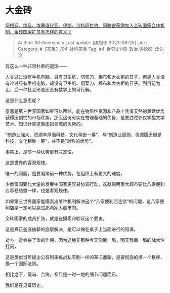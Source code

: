 # 大金砖
[阿根廷、埃及、埃塞俄比亚、伊朗、沙特阿拉伯、阿联酋获邀加入金砖国家合作机制，金砖国家扩员有怎样的意义？](https://www.zhihu.com/question/618935027/answer/3181390765)

> Author: #0-Anonymity
> Last update: [编辑于 2023-08-25]
> Link:
> Category: #【答集】/04-社科答集
> Tag: #4-世界史/4B-政治
> 评论区:
> 泛讨论:

有这么一种非常朴素的道理——

人类过过没有手机电脑，只有卫生纸、切菜刀、棉布和大衣柜的日子，但是人类没有过过只有手机电脑，却没有卫生纸、切菜刀、棉布和大衣柜的日子。到目前为止，后一种社会形态还没有数学上的可行解。

这是什么意思呢？

意思是第三世界国家如果可以团结，能在物质性资源和产品上凭借天然的禀赋优势获得压倒性的市场优势，那么这份有实在物理基础的优势，是要胜过仅仅掌握文学艺术、知识计算这类虚拟领域的优势的。

“制造业强大、资源丰厚而科技、文化稍逊一筹”，与“制造业孱弱、资源匮乏但是科技、文化稍胜一筹”，并不是“对称的优势”。

事实上，是前一种优势更有决定性。

这是世界的客观规律。

唯一的问题，是要凝聚前一种优势，在组织上有更大的难度。

少数富国要比大量的发展中国家更容易协调行动，这就像两家大超市要比八家便利店容易结盟一样，也是客观规律。

如果第三世界国家能摸索出某种机制解决这个“八家便利店连锁”的问题，这八家便利店是一定可以赢过那两家大超市的。

金砖国家的成员扩张，就是在摸索和验证这个要害。

这是真正釜底抽薪的底层解决，是可以摊在桌子上当面进行的阳谋。

对方一定会拼了命的作梗，因为这绝非那种今天你赢一局，明天我赢一局的战术性打闹，

这是类似当年提出公有制来挑战私有制一样的革旧鼎新，是要彻底的换一个秩序、换一个国际法则。

相比之下，俄乌、台海，都只是一时一地的细节问题而已。

我们是在见证历史。
